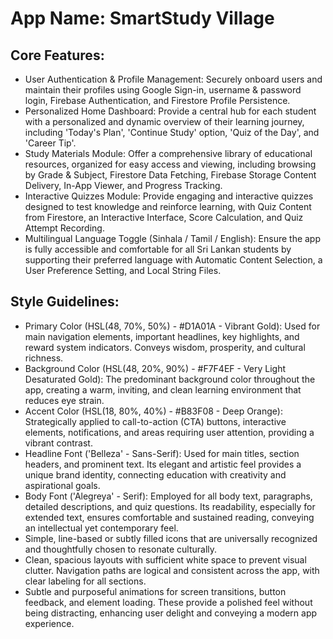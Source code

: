 # **App Name**: SmartStudy Village

## Core Features:

- User Authentication & Profile Management: Securely onboard users and maintain their profiles using Google Sign-in, username & password login, Firebase Authentication, and Firestore Profile Persistence.
- Personalized Home Dashboard: Provide a central hub for each student with a personalized and dynamic overview of their learning journey, including 'Today's Plan', 'Continue Study' option, 'Quiz of the Day', and 'Career Tip'.
- Study Materials Module: Offer a comprehensive library of educational resources, organized for easy access and viewing, including browsing by Grade & Subject, Firestore Data Fetching, Firebase Storage Content Delivery, In-App Viewer, and Progress Tracking.
- Interactive Quizzes Module: Provide engaging and interactive quizzes designed to test knowledge and reinforce learning, with Quiz Content from Firestore, an Interactive Interface, Score Calculation, and Quiz Attempt Recording.
- Multilingual Language Toggle (Sinhala / Tamil / English): Ensure the app is fully accessible and comfortable for all Sri Lankan students by supporting their preferred language with Automatic Content Selection, a User Preference Setting, and Local String Files.

## Style Guidelines:

- Primary Color (HSL(48, 70%, 50%) - #D1A01A - Vibrant Gold): Used for main navigation elements, important headlines, key highlights, and reward system indicators. Conveys wisdom, prosperity, and cultural richness.
- Background Color (HSL(48, 20%, 90%) - #F7F4EF - Very Light Desaturated Gold): The predominant background color throughout the app, creating a warm, inviting, and clean learning environment that reduces eye strain.
- Accent Color (HSL(18, 80%, 40%) - #B83F08 - Deep Orange): Strategically applied to call-to-action (CTA) buttons, interactive elements, notifications, and areas requiring user attention, providing a vibrant contrast.
- Headline Font ('Belleza' - Sans-Serif): Used for main titles, section headers, and prominent text. Its elegant and artistic feel provides a unique brand identity, connecting education with creativity and aspirational goals.
- Body Font ('Alegreya' - Serif): Employed for all body text, paragraphs, detailed descriptions, and quiz questions. Its readability, especially for extended text, ensures comfortable and sustained reading, conveying an intellectual yet contemporary feel.
- Simple, line-based or subtly filled icons that are universally recognized and thoughtfully chosen to resonate culturally.
- Clean, spacious layouts with sufficient white space to prevent visual clutter. Navigation paths are logical and consistent across the app, with clear labeling for all sections.
- Subtle and purposeful animations for screen transitions, button feedback, and element loading. These provide a polished feel without being distracting, enhancing user delight and conveying a modern app experience.